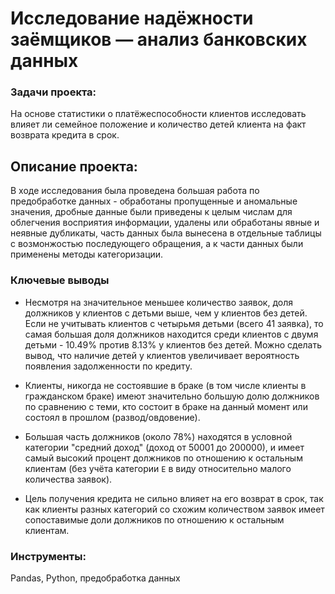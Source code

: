 # Исследование надёжности заёмщиков — анализ банковских данных

### Задачи проекта:

На основе статистики о платёжеспособности клиентов исследовать влияет ли семейное положение и количество детей клиента на факт возврата кредита в срок.


## Описание проекта:

В ходе исследования была проведена большая работа по предобработке данных - обработаны пропущенные и аномальные значения, дробные данные были приведены к целым числам для облегчения восприятия информации, удалены или обработаны явные и неявные дубликаты, часть данных была вынесена в отдельные таблицы с возмонжостью последующего обращения, а к части данных были применены методы категоризации.


### Ключевые выводы

* Несмотря на значительное меньшее количество заявок, доля должников у клиентов с детьми выше, чем у клиентов без детей. Если не учитывать клиентов с четырьмя детьми (всего 41 заявка), то самая большая доля должников находится среди клиентов с двумя детьми - 10.49% против 8.13% у клиентов без детей. Можно сделать вывод, что наличие детей у клиентов увеличивает вероятность появления задолженности по кредиту.


* Клиенты, никогда не состоявшие в браке (в том числе клиенты в гражданском браке) имеют значительно большую долю должников по сравнению с теми, кто состоит в браке на данный момент или состоял в прошлом (развод/овдовение).


* Большая часть должников (около 78%) находятся в условной категории "средний доход" (доход от 50001 до 200000), и имеет самый высокий процент должников по отношению к остальным клиентам (без учёта категории `E` в виду относительно малого количества заявок).


* Цель получения кредита не сильно влияет на его возврат в срок, так как клиенты разных категорий со схожим количеством заявок имеет сопоставимые доли должников по отношению к остальным клиентам.

### Инструменты:

Pandas, Python, предобработка данных
